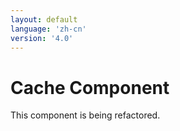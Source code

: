 ```yaml
---
layout: default
language: 'zh-cn'
version: '4.0'
---
```


# Cache Component

This component is being refactored.